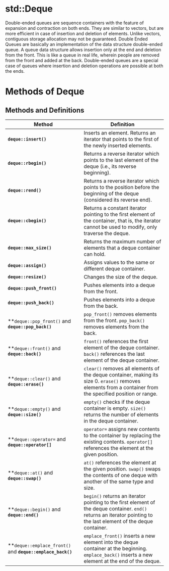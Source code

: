 # std::Deque
Double-ended queues are sequence containers with the feature of expansion and contraction on both ends. They are similar to vectors, but are more efficient in case of insertion and deletion of elements. Unlike vectors, contiguous storage allocation may not be guaranteed. 
Double Ended Queues are basically an implementation of the data structure double-ended queue. A queue data structure allows insertion only at the end and deletion from the front. This is like a queue in real life, wherein people are removed from the front and added at the back. Double-ended queues are a special case of queues where insertion and deletion operations are possible at both the ends.

# Methods of Deque

## Methods and Definitions

| Method                                 | Definition                                                                                                                                                |
|----------------------------------------|-----------------------------------------------------------------------------------------------------------------------------------------------------------|
| **`deque::insert()`**                  | Inserts an element. Returns an iterator that points to the first of the newly inserted elements.                                                          |
| **`deque::rbegin()`**                  | Returns a reverse iterator which points to the last element of the deque (i.e., its reverse beginning).                                                   |
| **`deque::rend()`**                    | Returns a reverse iterator which points to the position before the beginning of the deque (considered its reverse end).                                    |
| **`deque::cbegin()`**                  | Returns a constant iterator pointing to the first element of the container, that is, the iterator cannot be used to modify, only traverse the deque.      |
| **`deque::max_size()`**                | Returns the maximum number of elements that a deque container can hold.                                                                                   |
| **`deque::assign()`**                  | Assigns values to the same or different deque container.                                                                                                  |
| **`deque::resize()`**                  | Changes the size of the deque.                                                                                                                            |
| **`deque::push_front()`**              | Pushes elements into a deque from the front.                                                                                                              |
| **`deque::push_back()`**               | Pushes elements into a deque from the back.                                                                                                               |
| **`deque::pop_front()` and **`deque::pop_back()`** | `pop_front()` removes elements from the front. `pop_back()` removes elements from the back.                                                               |
| **`deque::front()` and **`deque::back()`**       | `front()` references the first element of the deque container. `back()` references the last element of the deque container.                                |
| **`deque::clear()` and **`deque::erase()`**     | `clear()` removes all elements of the deque container, making its size 0. `erase()` removes elements from a container from the specified position or range.|
| **`deque::empty()` and **`deque::size()`**      | `empty()` checks if the deque container is empty. `size()` returns the number of elements in the deque container.                                          |
| **`deque::operator=` and **`deque::operator[]`**| `operator=` assigns new contents to the container by replacing the existing contents. `operator[]` references the element at the given position.           |
| **`deque::at()` and **`deque::swap()`**         | `at()` references the element at the given position. `swap()` swaps the contents of one deque with another of the same type and size.                      |
| **`deque::begin()` and **`deque::end()`**       | `begin()` returns an iterator pointing to the first element of the deque container. `end()` returns an iterator pointing to the last element of the deque container. |
| **`deque::emplace_front()` and **`deque::emplace_back()`** | `emplace_front()` inserts a new element into the deque container at the beginning. `emplace_back()` inserts a new element at the end of the deque. |
